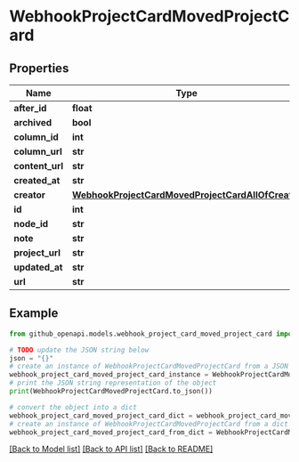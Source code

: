 # WebhookProjectCardMovedProjectCard


## Properties

Name | Type | Description | Notes
------------ | ------------- | ------------- | -------------
**after_id** | **float** |  | 
**archived** | **bool** |  | 
**column_id** | **int** |  | 
**column_url** | **str** |  | 
**content_url** | **str** |  | [optional] 
**created_at** | **str** |  | 
**creator** | [**WebhookProjectCardMovedProjectCardAllOfCreator**](WebhookProjectCardMovedProjectCardAllOfCreator.md) |  | 
**id** | **int** |  | 
**node_id** | **str** |  | 
**note** | **str** |  | 
**project_url** | **str** |  | 
**updated_at** | **str** |  | 
**url** | **str** |  | 

## Example

```python
from github_openapi.models.webhook_project_card_moved_project_card import WebhookProjectCardMovedProjectCard

# TODO update the JSON string below
json = "{}"
# create an instance of WebhookProjectCardMovedProjectCard from a JSON string
webhook_project_card_moved_project_card_instance = WebhookProjectCardMovedProjectCard.from_json(json)
# print the JSON string representation of the object
print(WebhookProjectCardMovedProjectCard.to_json())

# convert the object into a dict
webhook_project_card_moved_project_card_dict = webhook_project_card_moved_project_card_instance.to_dict()
# create an instance of WebhookProjectCardMovedProjectCard from a dict
webhook_project_card_moved_project_card_from_dict = WebhookProjectCardMovedProjectCard.from_dict(webhook_project_card_moved_project_card_dict)
```
[[Back to Model list]](../README.md#documentation-for-models) [[Back to API list]](../README.md#documentation-for-api-endpoints) [[Back to README]](../README.md)


